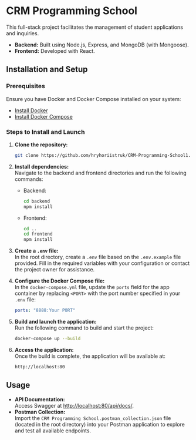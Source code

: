 # CRM Programming School

This full-stack project facilitates the management of student applications and inquiries.

- **Backend:** Built using Node.js, Express, and MongoDB (with Mongoose).
- **Frontend:** Developed with React.

## Installation and Setup

### Prerequisites

Ensure you have Docker and Docker Compose installed on your system:
- [Install Docker](https://docs.docker.com/get-docker/)
- [Install Docker Compose](https://docs.docker.com/compose/install/)

### Steps to Install and Launch

1. **Clone the repository:**
   ```bash
   git clone https://github.com/hryhoriistruk/CRM-Programming-School1.git
   ```

2. **Install dependencies:**  
   Navigate to the backend and frontend directories and run the following commands:
    - Backend:
      ```bash
      cd backend
      npm install
      ```
    - Frontend:
      ```bash
      cd ..
      cd frontend
      npm install
      ```

3. **Create a `.env` file:**  
   In the root directory, create a `.env` file based on the `.env.example` file provided. Fill in the required variables with your configuration or contact the project owner for assistance.

4. **Configure the Docker Compose file:**  
   In the `docker-compose.yml` file, update the `ports` field for the app container by replacing `<PORT>` with the port number specified in your `.env` file:
   ```yaml
   ports: "8888:Your PORT"
   ```

5. **Build and launch the application:**  
   Run the following command to build and start the project:
   ```bash
   docker-compose up --build
   ```

6. **Access the application:**  
   Once the build is complete, the application will be available at:
   ```bash
   http://localhost:80
   ```

## Usage

- **API Documentation:**  
  Access Swagger at [http://localhost:80/api/docs/](http://localhost:80/api/docs/).
- **Postman Collection:**  
  Import the `CRM Programming School.postman_collection.json` file (located in the root directory) into your Postman application to explore and test all available endpoints.

